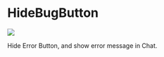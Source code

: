 # HideBugButton

![](https://media.forgecdn.net/attachments/145/547/Error_Messages.png)

Hide Error Button, and show error message in Chat.
